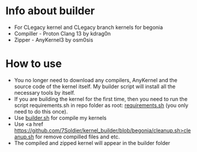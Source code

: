 # Info about builder
* For CLegacy kernel and CLegacy branch kernels for begonia
* Compiller - Proton Clang 13 by kdrag0n
* Zipper - AnyKernel3 by osm0sis

# How to use
* You no longer need to download any compilers, AnyKernel and the source code of the kernel itself. My builder script will install all the necessary tools by itself.
* If you are building the kernel for the first time, then you need to run the script requirements.sh in repo folder as root: <a href=https://github.com/7Soldier/kernel_builder/blob/begonia/requirements.sh>requirements.sh</a> (you only need to do this once).
* Use <a href=https://github.com/7Soldier/kernel_builder/blob/begonia/builder.sh>builder.sh</a> for compile my kernels
* Use <a href https://github.com/7Soldier/kernel_builder/blob/begonia/cleanup.sh>cleanup.sh</a> for remove compilled files and etc.
* The compiled and zipped kernel will appear in the builder folder
